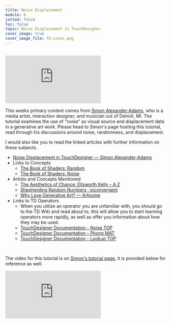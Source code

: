 ```yaml
---
title: Noise Displacement
module: 6
jotted: false
toc: false
topic: Noise Displacement in TouchDesigner
cover_image: true
cover_image_file: fb-cover.png
---
```



<br />


<div class="embed-responsive embed-responsive-16by9"><iframe class="embed-responsive-item" src="https://www.youtube.com/embed/Rg6BwSqR31E" frameborder="0" allow="accelerometer; autoplay; encrypted-media; gyroscope; picture-in-picture" allowfullscreen></iframe></div>

This weeks primary content comes from [Simon Alexander-Adams](https://www.simonaa.media), who is a media artist, interaction designer, and musician out of Detroit, MI. The tutorial examines the use of "noise" as visual source and displacement data in a generative art work. Please head to Simon's page hosting this tutorial, read through his discussions around noise, randomness, and displacement.

I would also like you to read the linked articles with further information on these subjects.

- [Noise Displacement in TouchDesigner — Simon Alexander-Adams](https://www.simonaa.media/tutorials/noisedisplacement)
- Links to Concepts
	- [The Book of Shaders: Random](https://thebookofshaders.com/10/)
	- [The Book of Shaders: Noise](https://thebookofshaders.com/11/)
- Artists and Concepts Mentioned
	- [The Aesthetics of Chance: Ellsworth Kelly – A   Z](https://azprojectsblog.wordpress.com/2015/09/27/the-aesthetics-of-chance-ellsworth-kelly/)
	- [Shepherding Random Numbers · inconvergent](https://inconvergent.net/2016/shepherding-random-numbers/)
	- [Why Love Generative Art? — Artnome](https://www.artnome.com/news/2018/8/8/why-love-generative-art)
- Links to TD Operators
	- When you utilize an operator you are unfamiliar with, you should go to the TD Wiki and read about to, this will allow you to start learning operators more rapidly, as well as offer you information about how they may be used.
	- [TouchDesigner Documentation - Noise TOP](https://docs.derivative.ca/Noise_TOP)
	- [TouchDesigner Documentation - Phong MAT](https://docs.derivative.ca/Phong_MAT)
	- [TouchDesigner Documentation - Lookup TOP](https://docs.derivative.ca/Lookup_TOP)


<br />



The video for this tutorial is on [Simon's tutorial page](https://www.simonaa.media/tutorials/noisedisplacement), it is provided below for reference as well.

<div class="embed-responsive embed-responsive-16by9"><iframe class="embed-responsive-item" src="https://www.youtube.com/embed/LWpUcaCHD3Q" frameborder="0" allow="accelerometer; autoplay; encrypted-media; gyroscope; picture-in-picture" allowfullscreen></iframe></div>
